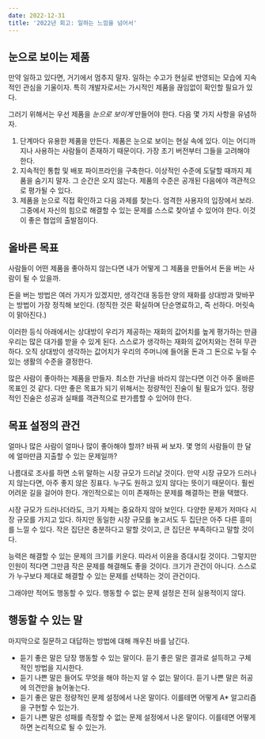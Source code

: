 ```yaml
---
date: 2022-12-31
title: '2022년 회고: 일하는 느낌을 넘어서'
---
```


## 눈으로 보이는 제품

만약 일하고 있다면, 거기에서 멈추지 말자. 일하는 수고가 현실로 반영되는 모습에 지속적인 관심을 기울이자. 특히 개발자로서는 가시적인 제품을 끊임없이 확인할 필요가 있다.

그러기 위해서는 우선 제품을 _눈으로 보이게_ 만들어야 한다. 다음 몇 가지 사항을 유념하자.

1. 단계마다 유용한 제품을 만든다. 제품은 눈으로 보이는 현실 속에 있다. 이는 어디까지나 사용하는 사람들이 존재하기 때문이다. 가장 초기 버전부터 그들을 고려해야 한다.
2. 지속적인 통합 및 배포 파이프라인을 구축한다. 이상적인 수준에 도달할 때까지 제품을 숨기지 말자. 그 순간은 오지 않는다. 제품의 수준은 공개된 다음에야 객관적으로 평가될 수 있다.
3. 제품을 눈으로 직접 확인하고 다음 과제를 찾는다. 엄격한 사용자의 입장에서 보라. 그중에서 자신의 힘으로 해결할 수 있는 문제를 스스로 찾아낼 수 있어야 한다. 이것이 좋은 협업의 출발점이다.

## 올바른 목표

사람들이 어떤 제품을 좋아하지 않는다면 내가 어떻게 그 제품을 만들어서 돈을 버는 사람이 될 수 있을까.

돈을 버는 방법은 여러 가지가 있겠지만, 생각건대 동등한 양의 재화를 상대방과 맞바꾸는 방법이 가장 정직해 보인다. (정직한 것은 확실하며 단순명료하고, 즉 선하다. 머릿속이 맑아진다.)

이러한 등식 아래에서는 상대방이 우리가 제공하는 재화의 값어치를 높게 평가하는 만큼 우리는 많은 대가를 받을 수 있게 된다. 스스로가 생각하는 재화의 값어치와는 전혀 무관하다. 오직 상대방이 생각하는 값어치가 우리의 주머니에 들어올 돈과 그 돈으로 누릴 수 있는 생활의 수준을 결정한다.

많은 사람이 좋아하는 제품을 만들자. 최소한 가난을 바라지 않는다면 이건 아주 올바른 목표인 것 같다. 다만 좋은 목표가 되기 위해서는 정량적인 진술이 될 필요가 있다. 정량적인 진술은 성공과 실패를 객관적으로 판가름할 수 있어야 한다.

## 목표 설정의 관건

얼마나 많은 사람이 얼마나 많이 좋아해야 할까? 바꿔 써 보자. 몇 명의 사람들이 한 달에 얼마만큼 지출할 수 있는 문제일까?

나름대로 조사를 하면 소위 말하는 시장 규모가 드러날 것이다. 만약 시장 규모가 드러나지 않는다면, 아주 좋지 않은 징표다. 누구도 원하고 있지 않다는 뜻이기 때문이다. 훨씬 어려운 길을 걸어야 한다. 개인적으로는 이미 존재하는 문제를 해결하는 편을 택했다.

시장 규모가 드러나더라도, 크기 자체는 중요하지 않아 보인다. 다양한 문제가 저마다 시장 규모를 가지고 있다. 하지만 동일한 시장 규모를 놓고서도 두 집단은 아주 다른 흥미를 느낄 수 있다. 작은 집단은 충분하다고 말할 것이고, 큰 집단은 부족하다고 말할 것이다.

능력은 해결할 수 있는 문제의 크기를 키운다. 따라서 이윤을 증대시킬 것이다. 그렇지만 인원이 적다면 그만큼 작은 문제를 해결해도 좋을 것이다. 크기가 관건이 아니다. 스스로가 누구보다 제대로 해결할 수 있는 문제를 선택하는 것이 관건이다.

그래야만 적어도 행동할 수 있다. 행동할 수 없는 문제 설정은 전혀 실용적이지 않다.

## 행동할 수 있는 말

마지막으로 질문하고 대답하는 방법에 대해 깨우친 바를 남긴다.

- 듣기 좋은 말은 당장 행동할 수 있는 말이다. 듣기 좋은 말은 결과로 설득하고 구체적인 방법을 지시한다.
- 듣기 나쁜 말은 들어도 무엇을 해야 하는지 알 수 없는 말이다. 듣기 나쁜 말은 허공에 의견만을 늘어놓는다.
- 듣기 좋은 말은 정량적인 문제 설정에서 나온 말이다. 이를테면 어떻게 A\* 알고리즘을 구현할 수 있는가.
- 듣기 나쁜 말은 성패를 측정할 수 없는 문제 설정에서 나온 말이다. 이를테면 어떻게 하면 논리적으로 될 수 있는가.
